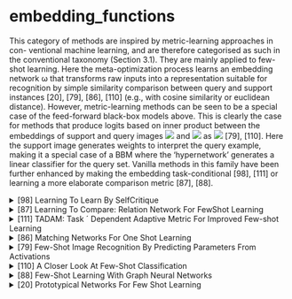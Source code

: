 # embedding_functions

This category of methods are inspired by metric-learning approaches in con- ventional machine learning, and are therefore categorised as such in the conventional taxonomy (Section 3.1). They are mainly applied to few-shot learning. Here the meta-optimization process learns an embedding network ω that transforms raw inputs into a representation suitable for recognition by simple similarity comparison between query and support instances [20], [79], [86], [110] (e.g., with cosine similarity or euclidean distance). However, metric-learning methods can be seen to be a
special case of the feed-forward black-box models above. This is clearly the case for methods that produce logits based on inner product between the embeddings of support and query images
<img src="https://render.githubusercontent.com/render/math?math=x_{s}"> and 
<img src="https://render.githubusercontent.com/render/math?math=x_{q}"> as
<img src="https://render.githubusercontent.com/render/math?math=x_{s} \text { and } x_{q} \text { as } g_{\omega}^{T}\left(x_{q}\right) g_{\omega}\left(x_{s}\right)">
 [79], [110].
Here the support image generates weights to interpret the query example, making it a special case of a BBM where the ‘hypernetwork’ generates a linear classifier for the query set. Vanilla methods in this family have been further enhanced by making the embedding task-conditional [98], [111] or learning a more elaborate comparison metric [87], [88].
<!-- REFERENCE -->


<details>
<summary>[98] Learning To Learn By SelfCritique</summary>
<br>
<!-- (learning_to_learn_by_selfcritique.md) -->

# learning_to_learn_by_selfcritique.md

<!-- REFERENCE -->


[Learning To Learn By SelfCritique](../papers/learning_to_learn_by_selfcritique.md)

</details>



<details>
<summary>[87] Learning To Compare: Relation Network For FewShot Learning</summary>
<br>
<!-- (learning_to_compare_relation_network_for_fewshot_learning.md) -->

# learning_to_compare_relation_network_for_fewshot_learning.md

<!-- REFERENCE -->


[Learning To Compare: Relation Network For FewShot Learning](../papers/learning_to_compare_relation_network_for_fewshot_learning.md)

</details>



<details>
<summary>[111] TADAM: Task ´ Dependent Adaptive Metric For Improved Few-shot Learning</summary>
<br>
<!-- (tadam_task_dependent_adaptive_metric_for_improved_few_shot_learning.md) -->

# tadam_task_dependent_adaptive_metric_for_improved_few_shot_learning.md

<!-- REFERENCE -->


[TADAM: Task ´ Dependent Adaptive Metric For Improved Few-shot Learning](../papers/tadam_task_dependent_adaptive_metric_for_improved_few_shot_learning.md)

</details>



<details>
<summary>[86] Matching Networks For One Shot Learning</summary>
<br>
<!-- (matching_networks_for_one_shot_learning.md) -->

# matching_networks_for_one_shot_learning.md

<!-- REFERENCE -->


[Matching Networks For One Shot Learning](../papers/matching_networks_for_one_shot_learning.md)

</details>



<details>
<summary>[79] Few-Shot Image Recognition By Predicting Parameters From Activations</summary>
<br>
<!-- (few_shot_image_recognition_by_predicting_parameters_from_activations.md) -->

# few_shot_image_recognition_by_predicting_parameters_from_activations.md

<!-- REFERENCE -->


[Few-Shot Image Recognition By Predicting Parameters From Activations](../papers/few_shot_image_recognition_by_predicting_parameters_from_activations.md)

</details>



<details>
<summary>[110] A Closer Look At Few-Shot Classification</summary>
<br>
<!-- (a_closer_look_at_few_shot_classification.md) -->

# a_closer_look_at_few_shot_classification.md

<!-- REFERENCE -->


[A Closer Look At Few-Shot Classification](../papers/a_closer_look_at_few_shot_classification.md)

</details>



<details>
<summary>[88] Few-Shot Learning With Graph Neural Networks</summary>
<br>
<!-- (few_shot_learning_with_graph_neural_networks.md) -->

# few_shot_learning_with_graph_neural_networks.md

<!-- REFERENCE -->


[Few-Shot Learning With Graph Neural Networks](../papers/few_shot_learning_with_graph_neural_networks.md)

</details>



<details>
<summary>[20] Prototypical Networks For Few Shot Learning</summary>
<br>
<!-- (prototypical_networks_for_few_shot_learning.md) -->

# prototypical_networks_for_few_shot_learning.md

<!-- REFERENCE -->


[Prototypical Networks For Few Shot Learning](../papers/prototypical_networks_for_few_shot_learning.md)

</details>

